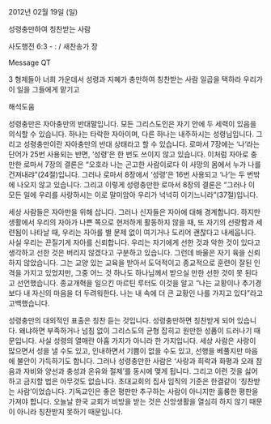 2012년 02월 19일 (일)

성령충만하여 칭찬받는 사람



사도행전 6:3 - : / 새찬송가  장


Message QT

3 형제들아 너희 가운데서 성령과 지혜가 충만하여 칭찬받는 사람 일곱을 택하라 우리가 이 일을 그들에게 맡기고

해석도움





성령충만은 자아충만의 반대말입니다. 모든 그리스도인은 자기 안에 두 세력이 있음을 의식할 수 있습니다. 하나는 타락한 자아이며, 다른 하나는 내주하시는 성령님입니다. 그리고 성령충만이란 자아충만의 반대 상태라고 할 수 있습니다.
로마서 7장에는 ‘나’라는 단어가 25번 사용되는 반면, ‘성령’은 한 번도 쓰이지 않고 있습니다. 이처럼 자아로 충만한 로마서 7장의 결론은 “오호라 나는 곤고한 사람이로다 이 사망의 몸에서 누가 나를 건져내랴”(24절)입니다. 그러나 로마서 8장에서 ‘성령’은 16번 사용되고 ‘나’는 두 번밖에 나오지 않고 있습니다. 그리고 이렇게 성령충만한 로마서 8장의 결론은 “그러나 이 모든 일에 우리를 사랑하시는 이로 말미암아 우리가 넉넉히 이기느니라”(37절)입니다.

세상 사람들은 자아만을 위해 삽니다. 그러나 신자들은 자아에 대해 경계합니다. 하지만 생활에서 우리의 자아가 나쁜 쪽으로 현저하게 활동하지 않을 때, 또 자기의 선량함과 세련됨이 나타날 때, 우리는 자아를 별 문제 없이 여기거나 도리어 괜찮다고 내세웁니다. 사실 우리는 끈질기게 자아를 신뢰합니다. 우리는 자기에게 선한 것과 악한 것이 있다고 생각하고 선한 것은 버리지 않겠다고 구분하고 있습니다.
그런데 바울은 자기 육을 신뢰하지 않았습니다. 그는 교양 있는 교육을 받아서 도덕적이고 종교적으로 훈련이 잘된 인격을 가지고 있었지만, 그중 어느 것 하나도 하나님께서 받으실 만한 선한 것이 못 된다고 선언했습니다. 종교개혁을 일으킨 마르틴 루터도 이것을 알고 “나는 교황이나 추기경보다 내 자신의 마음을 더 두려워한다. 나는 내 속에 더 큰 교황인 나를 가지고 있다”라고 고백했습니다.

성령충만의 대외적인 표출은 칭찬 듣는 것입니다. 성령충만하면 칭찬받게 되어 있습니다. 왜냐하면 부족하거나 넘침 없이 그리스도의 균형 잡히고 원만한 성품이 드러나기 때문입니다. 사실 성령의 열매란 아홉 가지가 아니라 한 가지입니다. 세상 사람은 사랑이 많으면서 성을 낼 수도 있고, 인내하면서 기쁨이 없을 수도 있고, 선행을 베풀지만 마음에 불안이 가득하기도 합니다. 그러나 성령충만한 사람은 ‘사랑과 희락과 화평과 오래 참음과 자비와 양선과 충성과 온유와 절제’를 동시에 맺게 됩니다. 그리고 이런 것을 싫어하고 금지할 법은 아무것도 없습니다.
초대교회의 집사 임직의 기준은 한결같이 ‘칭찬받는 사람’이었습니다. 기독교인은 좋은 평판만 추구하는 사람이 아니지만 훌륭한 평판을 가져야 합니다. 오늘날 한국 교회가 비방을 받는 것은 신앙생활을 열심히 하지 않기 때문이 아니라 칭찬받지 못하기 때문입니다.